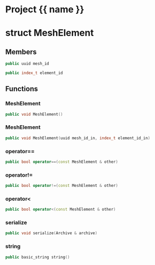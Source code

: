 <script setup>
import {useRoute} from 'vitepress'
const {path} = useRoute()
const tokens = path.split('/')
const words = tokens[2].split('-');
for (let i = 0; i < words.length; i++) {
    words[i] = words[i].charAt(0).toUpperCase() + words[i].slice(1);
    words[i] = words[i].replace('geode', 'Geode')
}
const name = words.join('-');
</script>
# Project {{ name }}

# struct MeshElement


## Members

```cpp
public uuid mesh_id

```

```cpp
public index_t element_id

```



## Functions

### MeshElement

```cpp
public void MeshElement()
```


### MeshElement

```cpp
public void MeshElement(uuid mesh_id_in, index_t element_id_in)
```


### operator==

```cpp
public bool operator==(const MeshElement & other)
```


### operator!=

```cpp
public bool operator!=(const MeshElement & other)
```


### operator<

```cpp
public bool operator<(const MeshElement & other)
```


### serialize

```cpp
public void serialize(Archive & archive)
```


### string

```cpp
public basic_string string()
```




